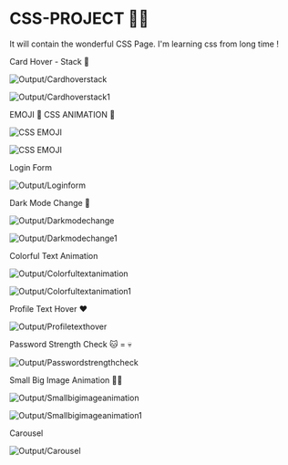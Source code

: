 # CSS-PROJECT 👨‍💻
It will contain the wonderful CSS Page. I'm learning css from long time !

Card Hover - Stack 🌻 

![Output/Cardhoverstack](Output/cardhoverstack.png)

![Output/Cardhoverstack1](Output/cardhoverstack1.png)

EMOJI 🌻 CSS ANIMATION 🚀

![CSS EMOJI](https://i.imgur.com/21A9uKl.png)

![CSS EMOJI](https://i.imgur.com/ObqFtlC.png)

Login Form 

![Output/Loginform](Output/loginform.png)


Dark Mode Change 🙌

![Output/Darkmodechange](Output/darkmodechange.png)

![Output/Darkmodechange1](Output/darkmodechange1.png)

Colorful Text Animation

![Output/Colorfultextanimation](Output/colorfultextanimation.png)

![Output/Colorfultextanimation1](Output/colorfultextanimation1.png)


Profile Text Hover ❤️


![Output/Profiletexthover](Output/profiletexthover.png)

Password Strength Check  🐱 = 💀

![Output/Passwordstrengthcheck](Output/passwordstrengthcheck.png)


Small Big Image Animation 🏥💉


![Output/Smallbigimageanimation](Output/smallbigimageanimation.png)


![Output/Smallbigimageanimation1](Output/smallbigimageanimation1.png)


Carousel

![Output/Carousel](Output/carousel.png)
